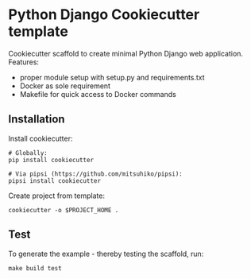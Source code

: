 Python Django Cookiecutter template
==================================

Cookiecutter scaffold to create minimal Python Django web application.
Features:

* proper module setup with setup.py and requirements.txt
* Docker as sole requirement
* Makefile for quick access to Docker commands 

Installation
------------

Install cookiecutter:
```
# Globally:
pip install cookiecutter

# Via pipsi (https://github.com/mitsuhiko/pipsi):
pipsi install cookiecutter
```

Create project from template:
```
cookiecutter -o $PROJECT_HOME .
```

Test
----

To generate the example - thereby testing the scaffold, run:
```
make build test
```
